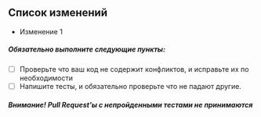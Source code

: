 ## Список изменений
- Изменение 1

##### Обязательно выполните следующие пункты:
- [ ] Проверьте что ваш код не содержит конфликтов, и исправьте их по необходимости
- [ ] Напишите тесты, и обязательно проверьте что не падают другие.

##### Внимание! Pull Request'ы с непройденными тестами не принимаются 
